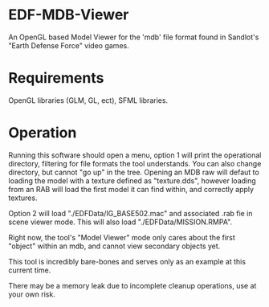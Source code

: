 # EDF-MDB-Viewer
An OpenGL based Model Viewer for the 'mdb' file format found in Sandlot's "Earth Defense Force" video games.

# Requirements
OpenGL libraries (GLM, GL, ect), SFML libraries.

# Operation
Running this software should open a menu, option 1 will print the operational directory, filtering for file formats the tool understands. You can also change directory, but cannot "go up" in the tree. Opening an MDB raw will defaut to loading the model with a texture defined as "texture.dds", however loading from an RAB will load the first model it can find within, and correctly apply textures.

Option 2 will load "./EDFData/IG_BASE502.mac" and associated .rab fie in scene viewer mode. This will also load "./EDFData/MISSION.RMPA".

Right now, the tool's "Model Viewer" mode only cares about the first "object" within an mdb, and cannot view secondary objects yet.

This tool is incredibly bare-bones and serves only as an example at this current time.

There may be a memory leak due to incomplete cleanup operations, use at your own risk.
